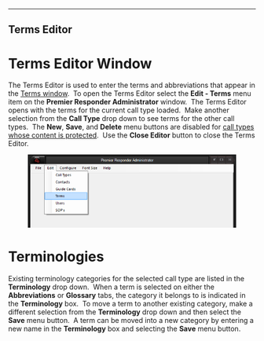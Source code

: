   ------------------
  **Terms Editor**
  ------------------

# Terms Editor Window

The Terms Editor is used to enter the terms and abbreviations that
appear in the [Terms window](<Medical Terms.md>).  To open the Terms
Editor select the **Edit - Terms** menu item on the **Premier Responder
Administrator** window.  The Terms Editor opens with the terms for the
current call type loaded.  Make another selection from the **Call Type**
drop down to see terms for the other call types.  The **New**, **Save**,
and **Delete** menu buttons are disabled for [call types whose content
is protected](<Available Call Types Editor.md>).  Use the **Close
Editor** button to close the Terms Editor.

<figure><img src=".gitbook/assets/Terms Editor_files/image001.png" alt=""><figcaption></figcaption></figure> 

# Terminologies

Existing terminology categories for the selected call type are listed in
the **Terminology** drop down.  When a term is selected on either the
**Abbreviations** or **Glossary** tabs, the category it belongs to is
indicated in the **Terminology** box.  To move a term to another
existing category, make a different selection from the **Terminology**
drop down and then select the **Save** menu button.  A term can be moved
into a new category by entering a new name in the **Terminology** box
and selecting the **Save** menu button.
